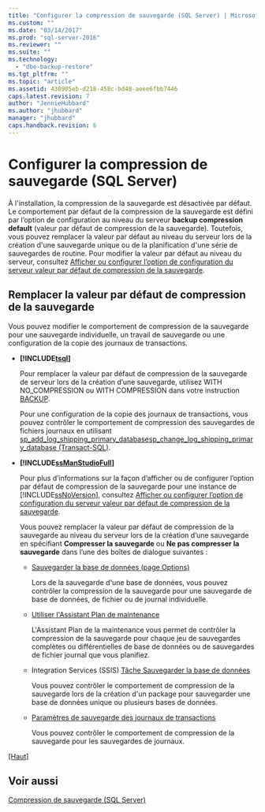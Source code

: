 ```yaml
---
title: "Configurer la compression de sauvegarde (SQL Server) | Microsoft Docs"
ms.custom: ""
ms.date: "03/14/2017"
ms.prod: "sql-server-2016"
ms.reviewer: ""
ms.suite: ""
ms.technology: 
  - "dbe-backup-restore"
ms.tgt_pltfrm: ""
ms.topic: "article"
ms.assetid: 430905eb-d218-458c-bd48-aeee6fbb7446
caps.latest.revision: 7
author: "JennieHubbard"
ms.author: "jhubbard"
manager: "jhubbard"
caps.handback.revision: 6
---
```

# Configurer la compression de sauvegarde (SQL Server)
  À l'installation, la compression de la sauvegarde est désactivée par défaut. Le comportement par défaut de la compression de la sauvegarde est défini par l’option de configuration au niveau du serveur **backup compression default** (valeur par défaut de compression de la sauvegarde). Toutefois, vous pouvez remplacer la valeur par défaut au niveau du serveur lors de la création d'une sauvegarde unique ou de la planification d'une série de sauvegardes de routine. Pour modifier la valeur par défaut au niveau du serveur, consultez [Afficher ou configurer l’option de configuration du serveur valeur par défaut de compression de la sauvegarde](../../database-engine/configure-windows/view-or-configure-the-backup-compression-default-server-configuration-option.md).  
  
## Remplacer la valeur par défaut de compression de la sauvegarde  
 Vous pouvez modifier le comportement de compression de la sauvegarde pour une sauvegarde individuelle, un travail de sauvegarde ou une configuration de la copie des journaux de transactions.  
  
-   **[!INCLUDE[tsql](../../includes/tsql-md.md)]**  
  
     Pour remplacer la valeur par défaut de compression de la sauvegarde de serveur lors de la création d’une sauvegarde, utilisez WITH NO_COMPRESSION ou WITH COMPRESSION dans votre instruction [BACKUP](../../t-sql/statements/backup-transact-sql.md).  
  
     Pour une configuration de la copie des journaux de transactions, vous pouvez contrôler le comportement de compression des sauvegardes de fichiers journaux en utilisant [sp_add_log_shipping_primary_database](../../relational-databases/system-stored-procedures/sp-add-log-shipping-primary-database-transact-sql.md)[sp_change_log_shipping_primary_database &#40;Transact-SQL&#41;](../../relational-databases/system-stored-procedures/sp-change-log-shipping-primary-database-transact-sql.md).  
  
-   **[!INCLUDE[ssManStudioFull](../../includes/ssmanstudiofull-md.md)]**  
  
     Pour plus d’informations sur la façon d’afficher ou de configurer l’option par défaut de compression de la sauvegarde pour une instance de [!INCLUDE[ssNoVersion](../../includes/ssnoversion-md.md)], consultez [Afficher ou configurer l’option de configuration du serveur valeur par défaut de compression de la sauvegarde](../../database-engine/configure-windows/view-or-configure-the-backup-compression-default-server-configuration-option.md).  
  
     Vous pouvez remplacer la valeur par défaut de compression de la sauvegarde au niveau du serveur lors de la création d’une sauvegarde en spécifiant **Compresser la sauvegarde** ou **Ne pas compresser la sauvegarde** dans l’une des boîtes de dialogue suivantes :  
  
    -   [Sauvegarder la base de données (page Options)](../../relational-databases/backup-restore/back-up-database-backup-options-page.md)  
  
         Lors de la sauvegarde d'une base de données, vous pouvez contrôler la compression de la sauvegarde pour une sauvegarde de base de données, de fichier ou de journal individuelle.  
  
    -   [Utiliser l'Assistant Plan de maintenance](../../relational-databases/maintenance-plans/use-the-maintenance-plan-wizard.md)  
  
         L'Assistant Plan de la maintenance vous permet de contrôler la compression de la sauvegarde pour chaque jeu de sauvegardes complètes ou différentielles de base de données ou de sauvegardes de fichier journal que vous planifiez.  
  
    -   Integration Services (SSIS) [Tâche Sauvegarder la base de données](../../integration-services/control-flow/back-up-database-task.md)  
  
         Vous pouvez contrôler le comportement de compression de la sauvegarde lors de la création d'un package pour sauvegarder une base de données unique ou plusieurs bases de données.  
  
    -   [Paramètres de sauvegarde des journaux de transactions](../../relational-databases/databases/log-shipping-transaction-log-backup-settings.md)  
  
         Vous pouvez contrôler le comportement de compression de la sauvegarde pour les sauvegardes de journaux.  
  
 [&#91;Haut&#93;](#Top)  
  
## Voir aussi  
 [Compression de sauvegarde &#40;SQL Server&#41;](../../relational-databases/backup-restore/backup-compression-sql-server.md)  
  
  